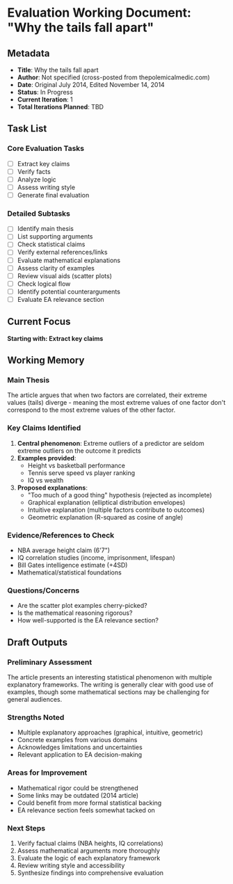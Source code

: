 # Evaluation Working Document: "Why the tails fall apart"

## Metadata
- **Title**: Why the tails fall apart
- **Author**: Not specified (cross-posted from thepolemicalmedic.com)
- **Date**: Original July 2014, Edited November 14, 2014
- **Status**: In Progress
- **Current Iteration**: 1
- **Total Iterations Planned**: TBD

## Task List

### Core Evaluation Tasks
- [ ] Extract key claims
- [ ] Verify facts
- [ ] Analyze logic
- [ ] Assess writing style
- [ ] Generate final evaluation

### Detailed Subtasks
- [ ] Identify main thesis
- [ ] List supporting arguments
- [ ] Check statistical claims
- [ ] Verify external references/links
- [ ] Evaluate mathematical explanations
- [ ] Assess clarity of examples
- [ ] Review visual aids (scatter plots)
- [ ] Check logical flow
- [ ] Identify potential counterarguments
- [ ] Evaluate EA relevance section

## Current Focus
**Starting with: Extract key claims**

## Working Memory

### Main Thesis
The article argues that when two factors are correlated, their extreme values (tails) diverge - meaning the most extreme values of one factor don't correspond to the most extreme values of the other factor.

### Key Claims Identified
1. **Central phenomenon**: Extreme outliers of a predictor are seldom extreme outliers on the outcome it predicts
2. **Examples provided**:
   - Height vs basketball performance
   - Tennis serve speed vs player ranking
   - IQ vs wealth
3. **Proposed explanations**:
   - "Too much of a good thing" hypothesis (rejected as incomplete)
   - Graphical explanation (elliptical distribution envelopes)
   - Intuitive explanation (multiple factors contribute to outcomes)
   - Geometric explanation (R-squared as cosine of angle)

### Evidence/References to Check
- NBA average height claim (6'7")
- IQ correlation studies (income, imprisonment, lifespan)
- Bill Gates intelligence estimate (+4SD)
- Mathematical/statistical foundations

### Questions/Concerns
- Are the scatter plot examples cherry-picked?
- Is the mathematical reasoning rigorous?
- How well-supported is the EA relevance section?

## Draft Outputs

### Preliminary Assessment
The article presents an interesting statistical phenomenon with multiple explanatory frameworks. The writing is generally clear with good use of examples, though some mathematical sections may be challenging for general audiences.

### Strengths Noted
- Multiple explanatory approaches (graphical, intuitive, geometric)
- Concrete examples from various domains
- Acknowledges limitations and uncertainties
- Relevant application to EA decision-making

### Areas for Improvement
- Mathematical rigor could be strengthened
- Some links may be outdated (2014 article)
- Could benefit from more formal statistical backing
- EA relevance section feels somewhat tacked on

### Next Steps
1. Verify factual claims (NBA heights, IQ correlations)
2. Assess mathematical arguments more thoroughly
3. Evaluate the logic of each explanatory framework
4. Review writing style and accessibility
5. Synthesize findings into comprehensive evaluation